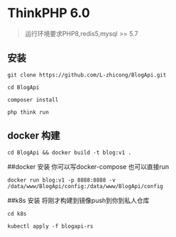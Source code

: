 ThinkPHP 6.0
===============

> 运行环境要求PHP8,redis5,mysql >= 5.7

## 安装
~~~
git clone https://github.com/L-zhicong/BlogApi.git

cd BlogApi

composer install

php think run 
~~~

## docker 构建
```
cd BlogApi && docker build -t blog:v1 .
```

##docker 安装
你可以写docker-compose
也可以直接run
```
docker run blog:v1 -p 8888:8888 -v /data/www/BlogApi/config:/data/www/BlogApi/config
```


##k8s 安装
将刚才构建到镜像push到你到私人仓库
```
cd k8s

kubectl apply -f blogapi-rs
```




